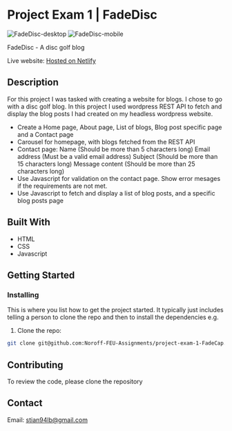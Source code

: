 # Project Exam 1 | FadeDisc

![FadeDisc-desktop](https://github.com/Noroff-FEU-Assignments/project-exam-1-FadeCap/assets/116163360/39dfe4bd-00c0-4776-9f92-9883abe3ccef)
![FadeDisc-mobile](https://github.com/Noroff-FEU-Assignments/project-exam-1-FadeCap/assets/116163360/1ffe5f9f-cfa6-435e-95f6-e9b5e8755867)


FadeDisc - A disc golf blog 

Live website: [Hosted on Netlify](https://project-exam-semester-1-stian.netlify.app/)

## Description

For this project I was tasked with creating a website for blogs. I chose to go with a disc golf blog.
In this project I used wordpress REST API to fetch and display the blog posts I had created on my headless wordpress website. 

- Create a Home page, About page, List of blogs, Blog post specific page and a Contact page
- Carousel for homepage, with blogs fetched from the REST API
- Contact page:
    Name (Should be more than 5 characters long)
    Email address (Must be a valid email address)
    Subject (Should be more than 15 characters long)
    Message content (Should be more than 25 characters long)
- Use Javascript for validation on the contact page. Show error mesages if the requirements are not met. 
- Use Javascript to fetch and display a list of blog posts, and a specific blog posts page

## Built With

- HTML
- CSS
- Javascript

## Getting Started

### Installing

This is where you list how to get the project started. It typically just includes telling a person to clone the repo and then to install the dependencies e.g.

1. Clone the repo:

```bash
git clone git@github.com:Noroff-FEU-Assignments/project-exam-1-FadeCap.git
```

## Contributing

To review the code, please clone the repository

## Contact

Email: stian94lb@gmail.com
